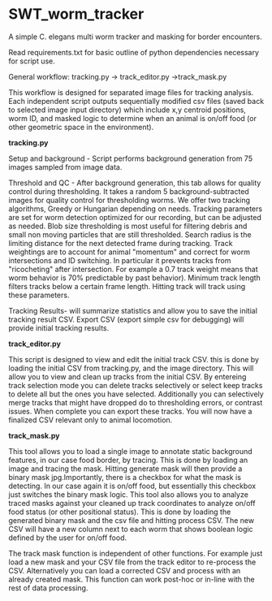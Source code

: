 # SWT_worm_tracker
A simple C. elegans multi worm tracker and masking for border encounters.

Read requirements.txt for basic outline of python dependencies necessary for script use.

General workflow: tracking.py -> track_editor.py ->track_mask.py

This workflow is designed for separated image files for tracking analysis. Each independent script outputs sequentially modified csv files (saved back to selected image input directory) which include x,y centroid positions, worm ID, and masked logic to determine when an animal is on/off food (or other geometric space in the environment).

**tracking.py**

Setup and background - Script performs background generation from 75 images sampled from image data. 

Threshold and QC - After background generation, this tab allows for quality control during thresholding. It takes a random 5 background-subtracted images for quality control for thresholding worms. We offer two tracking algorithms, Greedy or Hungarian depending on needs. Tracking parameters are set for worm detection optimized for our recording, but can be adjusted as needed. Blob size thresholding is most useful for filtering debris and small non moving particles that are still thresholded. Search radius is the limiting distance for the next detected frame during tracking. Track weightings are to account for animal "momentum" and correct for worm intersections and ID switching. In particular it prevents tracks from "ricocheting" after intersection. For example a 0.7 track weight means that worm behavior is 70% predictable by past behavior). Minimum track length filters tracks below a certain frame length. Hitting track will track using these parameters. 

Tracking Results- will summarize statistics and allow you to save the initial tracking result CSV. Export CSV (export simple csv for debugging) will provide initial tracking results. 

**track_editor.py**

This script is designed to view and edit the initial track CSV. this is done by loading the initial CSV from tracking.py, and the image directory. This will allow you to view and clean up tracks from the initial CSV. By entereing track selection mode you can delete tracks selectively or select keep tracks to delete all but the ones you have selected. Additionally you can selectively merge tracks that might have dropped do to thresholding errors, or contrast issues. When complete you can export these tracks. You will now have a finalized CSV relevant only to animal locomotion. 

 **track_mask.py**

This tool allows you to load a single image to annotate static background features, in our case food border, by tracing. This is done by loading an image and tracing the mask. Hitting generate mask will then provide a binary mask jpg.Importantly, there is a checkbox for what the mask is detecting. In our case again it is on/off food, but essentially this checkbox just switches the binary mask logic. This tool also allows you to analyze traced masks against your cleaned up track coordinates to analyze on/off food status (or other positional status). This is done by loading the generated binary mask and the csv file and hitting process CSV. The new CSV will have a new column next to each worm that shows boolean logic defined by the user for on/off food. 

The track mask function is independent of other functions. For example just load a new mask and your CSV file from the track editor to re-process the CSV. Alternatively you can load a corrected CSV and process with an already created mask. This function can work post-hoc or in-line with the rest of data processing.
